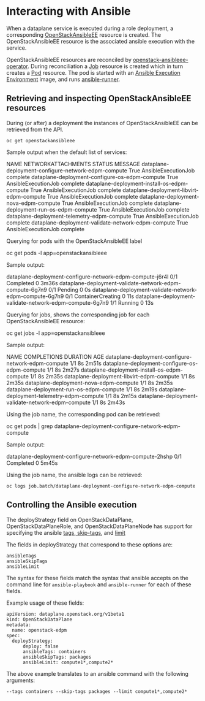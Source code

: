 # Interacting with Ansible

When a dataplane service is executed during a role deployment, a corresponding
[OpenStackAnsibleEE](https://openstack-k8s-operators.github.io/openstack-ansibleee-operator/openstack_ansibleee/)
resource is created. The OpenStackAnsibleEE resource is the associated ansible
execution with the service.

OpenStackAnsibleEE resources are reconciled by
[openstack-ansibleee-operator](https://github.com/openstack-k8s-operators/openstack-ansibleee-operator).
During reconciliation a
[Job](https://kubernetes.io/docs/reference/kubernetes-api/workload-resources/job-v1/)
resource is created which in turn creates a
[Pod](https://kubernetes.io/docs/reference/kubernetes-api/workload-resources/pod-v1/) resource. The pod is started with an [Ansible Execution Environment](https://docs.ansible.com/automation-controller/latest/html/userguide/execution_environments.html) image, and runs [ansible-runner](https://ansible.readthedocs.io/projects/runner/en/stable/).

## Retrieving and inspecting OpenStackAnsibleEE resources

During (or after) a deployment the instances of OpenStackAnsibleEE can be
retrieved from the API.

    oc get openstackansibleee

Sample output when the default list of services:

 NAME                                                  NETWORKATTACHMENTS   STATUS   MESSAGE
 dataplane-deployment-configure-network-edpm-compute                        True     AnsibleExecutionJob complete
 dataplane-deployment-configure-os-edpm-compute                             True     AnsibleExecutionJob complete
 dataplane-deployment-install-os-edpm-compute                               True     AnsibleExecutionJob complete
 dataplane-deployment-libvirt-edpm-compute                                  True     AnsibleExecutionJob complete
 dataplane-deployment-nova-edpm-compute                                     True     AnsibleExecutionJob complete
 dataplane-deployment-run-os-edpm-compute                                   True     AnsibleExecutionJob complete
 dataplane-deployment-telemetry-edpm-compute                                True     AnsibleExecutionJob complete
 dataplane-deployment-validate-network-edpm-compute                         True     AnsibleExecutionJob complete

Querying for pods with the OpenStackAnsibleEE label

 oc get pods -l app=openstackansibleee

Sample output:

 dataplane-deployment-configure-network-edpm-compute-j6r4l   0/1     Completed           0          3m36s
 dataplane-deployment-validate-network-edpm-compute-6g7n9    0/1     Pending             0          0s
 dataplane-deployment-validate-network-edpm-compute-6g7n9    0/1     ContainerCreating   0          11s
 dataplane-deployment-validate-network-edpm-compute-6g7n9    1/1     Running             0          13s

Querying for jobs, shows the corresponding job for each OpenStackAnsibleEE resource:

 oc get jobs -l app=openstackansibleee

Sample output:

 NAME                                                  COMPLETIONS   DURATION   AGE
 dataplane-deployment-configure-network-edpm-compute   1/1           8s         2m51s
 dataplane-deployment-configure-os-edpm-compute        1/1           8s         2m27s
 dataplane-deployment-install-os-edpm-compute          1/1           8s         2m35s
 dataplane-deployment-libvirt-edpm-compute             1/1           8s         2m35s
 dataplane-deployment-nova-edpm-compute                1/1           8s         2m35s
 dataplane-deployment-run-os-edpm-compute              1/1           8s         2m19s
 dataplane-deployment-telemetry-edpm-compute           1/1           8s         2m15s
 dataplane-deployment-validate-network-edpm-compute    1/1           8s         2m43s

Using the job name, the corresponding pod can be retrieved:

 oc get pods | grep dataplane-deployment-configure-network-edpm-compute

Sample output:

 dataplane-deployment-configure-network-edpm-compute-2hshp   0/1     Completed            0                5m45s

Using the job name, the ansible logs can be retrieved:

    oc logs job.batch/dataplane-deployment-configure-network-edpm-compute

## Controlling the Ansible execution

The deployStrategy field on OpenStackDataPlane, OpenStackDataPlaneRole, and
OpenStackDataPlaneNode has support for specifying the ansible [tags,
skip-tags](https://docs.ansible.com/ansible/latest/playbook_guide/playbooks_tags.html#selecting-or-skipping-tags-when-you-run-a-playbook),
and
[limit](https://docs.ansible.com/ansible/latest/inventory_guide/intro_patterns.html#patterns-and-ad-hoc-commands)

The fields in deployStrategy that correspond to these options are:

    ansibleTags
    ansibleSkipTags
    ansibleLimit

The syntax for these fields match the syntax that ansible accepts on the
command line for `ansible-playbook` and `ansible-runner` for each of these
fields.

Example usage of these fields:

    apiVersion: dataplane.openstack.org/v1beta1
    kind: OpenStackDataPlane
    metadata:
      name: openstack-edpm
    spec:
      deployStrategy:
          deploy: false
          ansibleTags: containers
          ansibleSkipTags: packages
          ansibleLimit: compute1*,compute2*

The above example translates to an ansible command with the following
arguments:

    --tags containers --skip-tags packages --limit compute1*,compute2*
